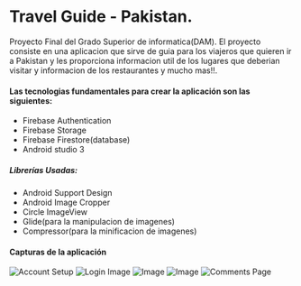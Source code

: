 # Travel Guide - Pakistan.

Proyecto Final del Grado Superior de informatica(DAM).
El proyecto consiste en una aplicacion que sirve de guia para los viajeros que quieren ir a Pakistan y les proporciona informacion util de los lugares que deberian visitar y informacion de los restaurantes y mucho mas!!.

#### Las tecnologias fundamentales para crear la aplicación son las siguientes:

- Firebase Authentication
- Firebase Storage
- Firebase Firestore(database)
- Android studio 3

##### Librerías Usadas:

- Android Support Design
- Android Image Cropper
- Circle ImageView
- Glide(para la manipulacion de imagenes)
- Compressor(para la minificacion de imagenes)

#### Capturas de la aplicación

![Account Setup](/capturas/1.jpg)
![Login Image](/capturas/2.jpg)
![Image](/capturas/3.jpg)
![Image](/capturas/4.jpg)
![Comments Page](/capturas/5.jpg)

